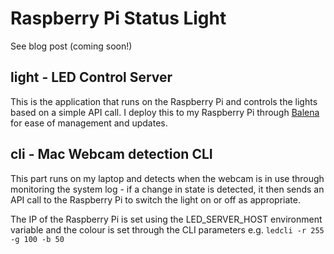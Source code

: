 
# Raspberry Pi Status Light

See blog post (coming soon!)


## light - LED Control Server

This is the application that runs on the Raspberry Pi and controls the lights based on a simple API call. I deploy this to my Raspberry Pi through [Balena](https://www.balena.io/) for ease of management and updates.

## cli - Mac Webcam detection CLI


This part runs on my laptop and detects when the webcam is in use through monitoring the system log - if a change in state is detected, it then sends an API call to the Raspberry Pi to switch the light on or off as appropriate.

The IP of the Raspberry Pi is set using the LED_SERVER_HOST environment variable and the colour is set through the CLI parameters e.g. `ledcli -r 255 -g 100 -b 50`